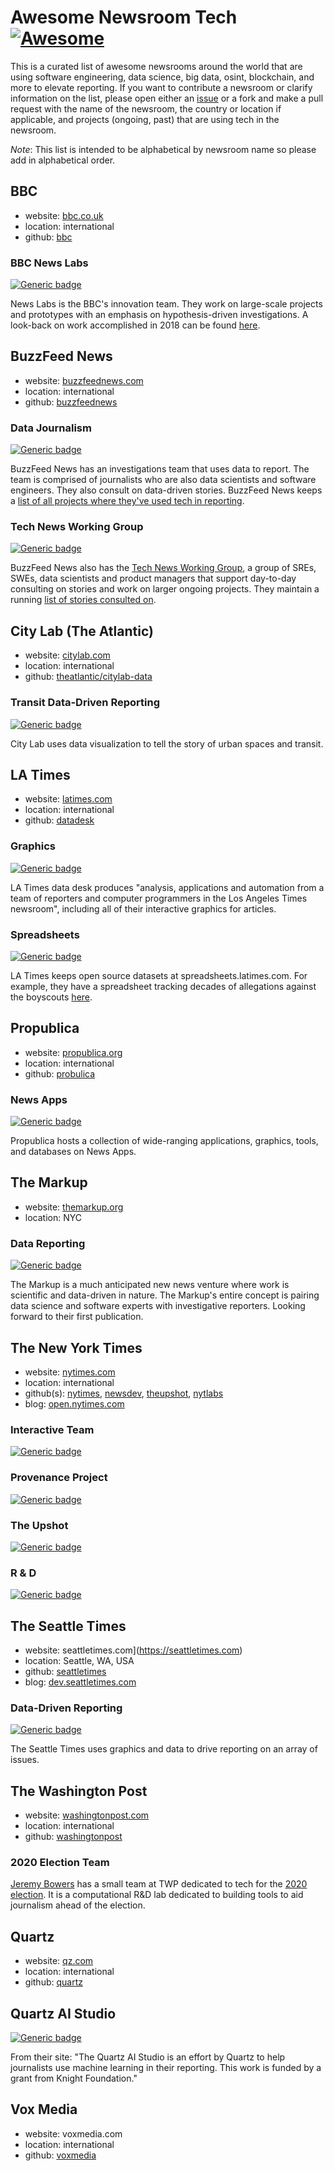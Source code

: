 # Awesome Newsroom Tech [![Awesome](https://awesome.re/badge.svg)](https://awesome.re)

This is a curated list of awesome newsrooms around the world that are using software engineering, data science, big data, osint, blockchain, and more to elevate reporting. If you want to contribute a newsroom or clarify information on the list, please open either an [issue](https://github.com/loganmeetsworld/awesome-newsroom-tech/issues/new) or a fork and make a pull request with the name of the newsroom, the country or location if applicable, and projects (ongoing, past) that are using tech in the newsroom.

_Note_: This list is intended to be alphabetical by newsroom name so please add in alphabetical order.

## BBC

* website: [bbc.co.uk](https://bbc.co.uk)
* location: international
* github: [bbc](https://github.com/bbc)

### BBC News Labs

[![Generic badge](https://img.shields.io/badge/status-active-green.svg)](https://bbcnewslabs.co.uk/)

News Labs is the BBC's innovation team. They work on large-scale projects and prototypes with an emphasis on hypothesis-driven investigations. A look-back on work accomplished in 2018 can be found [here](https://www.bbc.co.uk/rd/blog/2018-12-online-news-journalism-review).

## BuzzFeed News

* website: [buzzfeednews.com](https://buzzfeednews.com)
* location: international
* github: [buzzfeednews](https://github.com/BuzzFeedNews)

### Data Journalism

[![Generic badge](https://img.shields.io/badge/status-active-green.svg)](https://github.com/buzzfeednews)

BuzzFeed News has an investigations team that uses data to report. The team is comprised of journalists who are also data scientists and software engineers. They also consult on data-driven stories. BuzzFeed News keeps a [list of all projects where they've used tech in reporting](https://github.com/buzzfeednews/everything).

### Tech News Working Group

[![Generic badge](https://img.shields.io/badge/status-active-green.svg)](https://www.buzzfeed.com/badge/technewsworkinggroup)

BuzzFeed News also has the [Tech News Working Group](https://tech.buzzfeed.com/tech-and-news-working-group-7dabaaa38e45), a group of SREs, SWEs, data scientists and product managers that support day-to-day consulting on stories and work on larger ongoing projects. They maintain a running [list of stories consulted on](https://www.buzzfeed.com/badge/technewsworkinggroup).

## City Lab (The Atlantic)

* website: [citylab.com](https://citylab.com)
* location: international
* github: [theatlantic/citylab-data](https://github.com/theatlantic/citylab-data)

### Transit Data-Driven Reporting

[![Generic badge](https://img.shields.io/badge/status-active-green.svg)](https://citylab.com)

City Lab uses data visualization to tell the story of urban spaces and transit.

## LA Times

* website: [latimes.com](https://www.latimes.com)
* location: international
* github: [datadesk](https://github.com/datadesk)

### Graphics

[![Generic badge](https://img.shields.io/badge/status-active-green.svg)](https://graphics.latimes.com)

LA Times data desk produces "analysis, applications and automation from a team of reporters and computer programmers in the Los Angeles Times newsroom", including all of their interactive graphics for articles.

### Spreadsheets

[![Generic badge](https://img.shields.io/badge/status-unknown-grey.svg)](https://spreadsheets.latimes.com)

LA Times keeps open source datasets at spreadsheets.latimes.com. For example, they have a spreadsheet tracking decades of allegations against the boyscouts [here](https://spreadsheets.latimes.com/boyscouts-cases/).

## Propublica

* website: [propublica.org](https://propublica.org)
* location: international
* github: [probulica](https://github.com/propublica)

### News Apps

[![Generic badge](https://img.shields.io/badge/status-active-green.svg)](https://www.propublica.org/newsapps/)

Propublica hosts a collection of wide-ranging applications, graphics, tools, and databases on News Apps.

## The Markup

* website: [themarkup.org](https://themarkup.org)
* location: NYC

### Data Reporting

[![Generic badge](https://img.shields.io/badge/status-active-green.svg)](https://themarkup.org/about.html)

The Markup is a much anticipated new news venture where work is scientific and data-driven in nature. The Markup's entire concept is pairing data science and software experts with investigative reporters. Looking forward to their first publication.

## The New York Times

* website: [nytimes.com](https://nytimes.com)
* location: international
* github(s): [nytimes](https://github.com/nytimes), [newsdev](https://github.com/newsdev), [theupshot](https://github.com/TheUpshot), [nytlabs](https://github.com/nytlabs)
* blog: [open.nytimes.com](https://open.nytimes.com)

### Interactive Team

[![Generic badge](https://img.shields.io/badge/status-active-green.svg)](https://github.com/newsdev)

### Provenance Project

[![Generic badge](https://img.shields.io/badge/status-active-green.svg)](https://www.nytco.com/press/nyt-news-provenance-project/)

### The Upshot

[![Generic badge](https://img.shields.io/badge/status-active-green.svg)](https://github.com/TheUpshot)

### R & D

[![Generic badge](https://img.shields.io/badge/status-unkown-grey.svg)](https://nytlabs.com/)

## The Seattle Times

* website: seattletimes.com](https://seattletimes.com)
* location: Seattle, WA, USA
* github: [seattletimes](https://github.com/seattletimes)
* blog: [dev.seattletimes.com](https://dev.seattletimes.com)

### Data-Driven Reporting

[![Generic badge](https://img.shields.io/badge/status-active-green.svg)](https://www.seattletimes.com/seattle-news/data/)

The Seattle Times uses graphics and data to drive reporting on an array of issues.

## The Washington Post

* website: [washingtonpost.com](https://washingtonpost.com)
* location: international
* github: [washingtonpost](https://github.com/washingtonpost)

### 2020 Election Team

[Jeremy Bowers](https://github.com/jeremyjbowers) has a small team at TWP dedicated to tech for the [2020 election](https://www.washingtonpost.com/pr/2019/03/19/washington-post-adds-jeremy-bowers-bolstering-coverage-with-dedicated-engineering-team/). It is a computational R&D lab dedicated to building tools to aid journalism ahead of the election.

## Quartz

* website: [qz.com](https://qz.com/)
* location: international
* github: [quartz](https://github.com/Quartz)

## Quartz AI Studio

[![Generic badge](https://img.shields.io/badge/status-active-green.svg)](https://qz.ai)

From their site: "The Quartz AI Studio is an effort by Quartz to help journalists use machine learning in their reporting. This work is funded by a grant from Knight Foundation."

## Vox Media

* website: voxmedia.com
* location: international
* github: [voxmedia](https://github.com/voxmedia)
